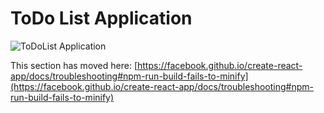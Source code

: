 # ToDo List Application

![ToDoList Application](https://drive.google.com/file/d/1r0G192hPJANmfan7bhE3YUastkkDR-IS/view?usp=sharing)

This section has moved here: [https://facebook.github.io/create-react-app/docs/troubleshooting#npm-run-build-fails-to-minify](https://facebook.github.io/create-react-app/docs/troubleshooting#npm-run-build-fails-to-minify)
